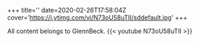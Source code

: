 +++
title=''
date=2020-02-26T17:58:04Z
cover='https://i.ytimg.com/vi/N73oU58uTII/sddefault.jpg'
+++

All content belongs to GlennBeck.
{{< youtube N73oU58uTII >}}
